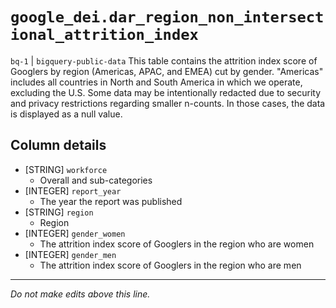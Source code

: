 # `google_dei.dar_region_non_intersectional_attrition_index`
`bq-1` | `bigquery-public-data`
This table contains the attrition index score of Googlers by region (Americas, APAC, and EMEA) cut by gender. "Americas" includes all countries in North and South America in which we operate, excluding the U.S. Some data may be intentionally redacted due to security and privacy restrictions regarding smaller n-counts. In those cases, the data is displayed as a null value.

## Column details
* [STRING]    `workforce`
  - Overall and sub-categories
* [INTEGER]   `report_year`
  - The year the report was published
* [STRING]    `region`
  - Region
* [INTEGER]   `gender_women`
  - The attrition index score of Googlers in the region who are women
* [INTEGER]   `gender_men`
  - The attrition index score of Googlers in the region who are men

-------------------------------------------------------------------------------
*Do not make edits above this line.*
